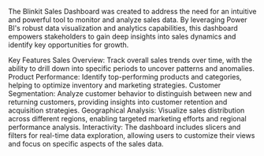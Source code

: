 The Blinkit Sales Dashboard was created to address the need for an intuitive and powerful tool to monitor and analyze sales data. By leveraging Power BI's robust data visualization and analytics capabilities, this dashboard empowers stakeholders to gain deep insights into sales dynamics and identify key opportunities for growth.

Key Features
Sales Overview: Track overall sales trends over time, with the ability to drill down into specific periods to uncover patterns and anomalies.
Product Performance: Identify top-performing products and categories, helping to optimize inventory and marketing strategies.
Customer Segmentation: Analyze customer behavior to distinguish between new and returning customers, providing insights into customer retention and acquisition strategies.
Geographical Analysis: Visualize sales distribution across different regions, enabling targeted marketing efforts and regional performance analysis.
Interactivity: The dashboard includes slicers and filters for real-time data exploration, allowing users to customize their views and focus on specific aspects of the sales data.
